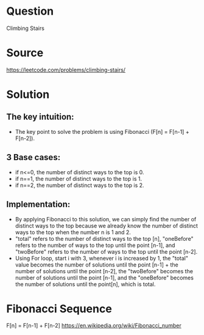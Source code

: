 # Question
Climbing Stairs

# Source
https://leetcode.com/problems/climbing-stairs/

# Solution

 ## The key intuition:
 - The key point to solve the problem is using Fibonacci (F[n] = F[n-1] + F[n-2]).

 ## 3 Base cases:
 - if n<=0, the number of distinct ways to the top is 0.
 - if n==1, the number of distinct ways to the top is 1.
 - if n==2, the number of distinct ways to the top is 2.

 ## Implementation:
 - By applying Fibonacci to this solution, we can simply find the number of distinct ways to the top because we already know the number of distinct ways to the top when the number n is 1 and 2.
 - "total" refers to the number of distinct ways to the top [n], "oneBefore" refers to the number of ways to the top until the point [n-1], and "twoBefore" refers to the number of ways to the top until the point [n-2].
 - Using For loop, start i with 3, whenever i is increased by 1, the "total" value becomes the number of solutions until the point [n-1] + the number of solutions until the point [n-2], the "twoBefore" becomes the number of solutions until the point [n-1], and the "oneBefore" becomes the number of solutions until the point[n], which is total.

# Fibonacci Sequence
F[n] = F[n-1] + F[n-2]
https://en.wikipedia.org/wiki/Fibonacci_number
